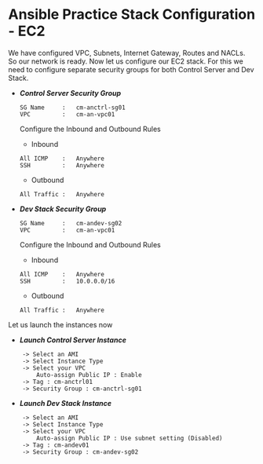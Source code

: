 # Ansible Practice Stack Configuration - EC2

We have configured VPC, Subnets, Internet Gateway, Routes and NACLs. So our network is ready. Now let us configure our EC2 stack.
For this we need to configure separate security groups for both Control Server and Dev Stack.

- ***Control Server Security Group***
	```
	SG Name		:	cm-anctrl-sg01
	VPC			:	cm-an-vpc01
	```
	Configure the Inbound and Outbound Rules
	- Inbound
	```
	All ICMP	:	Anywhere
	SSH			:	Anywhere
	```
	- Outbound
	```
	All Traffic	:	Anywhere
	```
	
- ***Dev Stack Security Group***
	```
	SG Name		:	cm-andev-sg02
	VPC			:	cm-an-vpc01
	```
	Configure the Inbound and Outbound Rules
	- Inbound
	```
	All ICMP	:	Anywhere
	SSH			:	10.0.0.0/16
	```
	- Outbound
	```
	All Traffic	:	Anywhere
	```
	
Let us launch the instances now

- ***Launch Control Server Instance***
```
	-> Select an AMI
	-> Select Instance Type
	-> Select your VPC
		Auto-assign Public IP : Enable
	-> Tag : cm-anctrl01
	-> Security Group : cm-anctrl-sg01
```

- ***Launch Dev Stack Instance***
```
	-> Select an AMI
	-> Select Instance Type
	-> Select your VPC
		Auto-assign Public IP : Use subnet setting (Disabled)
	-> Tag : cm-andev01
	-> Security Group : cm-andev-sg02
```
